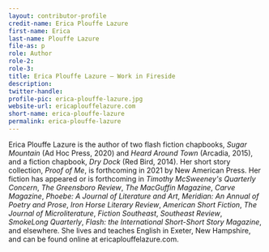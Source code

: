 ```yaml
---
layout: contributor-profile
credit-name: Erica Plouffe Lazure
first-name: Erica
last-name: Plouffe Lazure
file-as: p
role: Author
role-2:
role-3:
title: Erica Plouffe Lazure — Work in Fireside
description:
twitter-handle:
profile-pic: erica-plouffe-lazure.jpg
website-url: ericaplouffelazure.com
short-name: erica-plouffe-lazure
permalink: erica-plouffe-lazure
---
```

Erica Plouffe Lazure is the author of two flash fiction chapbooks, _Sugar Mountain_ (Ad Hoc Press, 2020) and _Heard Around Town_ (Arcadia, 2015), and a fiction chapbook, _Dry Dock_ (Red Bird, 2014). Her short story collection, _Proof of Me_, is forthcoming in 2021 by New American Press. Her fiction has appeared or is forthcoming in _Timothy McSweeney's Quarterly Concern_, _The Greensboro Review_, _The MacGuffin Magazine_, _Carve Magazine_, _Phoebe: A Journal of Literature and Art_, _Meridian: An Annual of Poetry and Prose_, _Iron Horse Literary Review_, _American Short Fiction_, _The Journal of Microliterature_, _Fiction Southeast_, _Southeast Review_, _SmokeLong Quarterly_, _Flash: the International Short-Short Story Magazine_, and elsewhere. She lives and teaches English in Exeter, New Hampshire, and can be found online at ericaplouffelazure.com.
